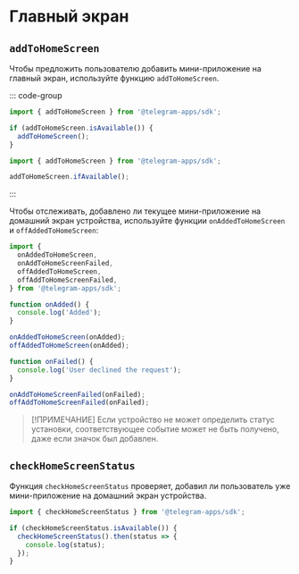 # Главный экран

## `addToHomeScreen`

Чтобы предложить пользователю добавить мини-приложение на главный экран, используйте функцию `addToHomeScreen`.

::: code-group

```ts [Using isAvailable]
import { addToHomeScreen } from '@telegram-apps/sdk';

if (addToHomeScreen.isAvailable()) {
  addToHomeScreen();
}
```

```ts [Using ifAvailable]
import { addToHomeScreen } from '@telegram-apps/sdk';

addToHomeScreen.ifAvailable();
```

:::

Чтобы отслеживать, добавлено ли текущее мини-приложение на домашний экран устройства, используйте функции `onAddedToHomeScreen` и `offAddedToHomeScreen`:

```ts
import {
  onAddedToHomeScreen,
  onAddToHomeScreenFailed,
  offAddedToHomeScreen,
  offAddToHomeScreenFailed,
} from '@telegram-apps/sdk';

function onAdded() {
  console.log('Added');
}

onAddedToHomeScreen(onAdded);
offAddedToHomeScreen(onAdded);

function onFailed() {
  console.log('User declined the request');
}

onAddToHomeScreenFailed(onFailed);
offAddToHomeScreenFailed(onFailed);
```

> [!ПРИМЕЧАНИЕ]
> Если устройство не может определить статус установки, соответствующее событие может не быть получено, даже если значок был добавлен.

## `checkHomeScreenStatus`

Функция `checkHomeScreenStatus` проверяет, добавил ли пользователь уже мини-приложение на домашний экран устройства.

```ts
import { checkHomeScreenStatus } from '@telegram-apps/sdk';

if (checkHomeScreenStatus.isAvailable()) {
  checkHomeScreenStatus().then(status => {
    console.log(status);
  });
}
```
